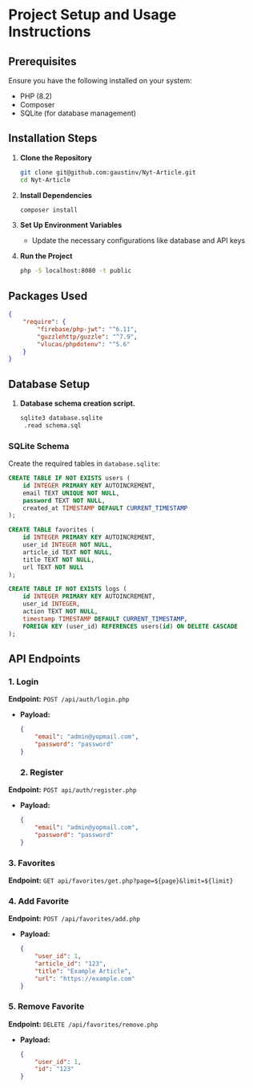 # Project Setup and Usage Instructions

## Prerequisites
Ensure you have the following installed on your system:
- PHP (8.2)
- Composer
- SQLite (for database management)

## Installation Steps

1. **Clone the Repository**
   ```sh
   git clone git@github.com:gaustinv/Nyt-Article.git
   cd Nyt-Article
   ```

2. **Install Dependencies**
   ```sh
   composer install
   ```

3. **Set Up Environment Variables**
   - Update the necessary configurations like database and API keys

4. **Run the Project**
   ```sh
   php -S localhost:8080 -t public
   ```

## Packages Used
```json
{
    "require": {
        "firebase/php-jwt": "^6.11",
        "guzzlehttp/guzzle": "^7.9",
        "vlucas/phpdotenv": "^5.6"
    }
}
```

## Database Setup

1. **Database schema creation script.**
   ```sh
   sqlite3 database.sqlite
    .read schema.sql
   ```

### SQLite Schema
Create the required tables in `database.sqlite`:
```sql
CREATE TABLE IF NOT EXISTS users (
    id INTEGER PRIMARY KEY AUTOINCREMENT,
    email TEXT UNIQUE NOT NULL,
    password TEXT NOT NULL,
    created_at TIMESTAMP DEFAULT CURRENT_TIMESTAMP
);

CREATE TABLE favorites (
    id INTEGER PRIMARY KEY AUTOINCREMENT,
    user_id INTEGER NOT NULL,
    article_id TEXT NOT NULL,
    title TEXT NOT NULL,
    url TEXT NOT NULL
);

CREATE TABLE IF NOT EXISTS logs (
    id INTEGER PRIMARY KEY AUTOINCREMENT,
    user_id INTEGER,
    action TEXT NOT NULL,
    timestamp TIMESTAMP DEFAULT CURRENT_TIMESTAMP,
    FOREIGN KEY (user_id) REFERENCES users(id) ON DELETE CASCADE
);
```

## API Endpoints

### 1. Login
**Endpoint:** `POST /api/auth/login.php`
- **Payload:**
  ```json
  {
      "email": "admin@yopmail.com",
      "password": "password"
  }
  ```
  ### 2. Register
**Endpoint:** `POST api/auth/register.php`
- **Payload:**
  ```json
  {
      "email": "admin@yopmail.com",
      "password": "password"
  }
  ```
### 3. Favorites
**Endpoint:** `GET api/favorites/get.php?page=${page}&limit=${limit}`


### 4. Add Favorite
**Endpoint:** `POST /api/favorites/add.php`
- **Payload:**
  ```json
  {
      "user_id": 1,
      "article_id": "123",
      "title": "Example Article",
      "url": "https://example.com"
  }
  ```

### 5. Remove Favorite
**Endpoint:** `DELETE /api/favorites/remove.php`
- **Payload:**
  ```json
  {
      "user_id": 1,
      "id": "123"
  }
  ```


